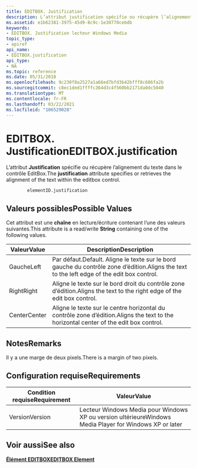 ```yaml
---
title: EDITBOX. Justification
description: L’attribut justification spécifie ou récupère l’alignement du texte dans le contrôle EditBox.
ms.assetid: e1b62381-3975-45d9-8c9c-1e30770cebdb
keywords:
- EDITBOX. Justification lecteur Windows Media
topic_type:
- apiref
api_name:
- EDITBOX.justification
api_type:
- NA
ms.topic: reference
ms.date: 05/31/2018
ms.openlocfilehash: 9c230f8a2527a1a66ed7bfd3b42bfff8c686fa2b
ms.sourcegitcommit: c8ec1ded1ffffc364d3c4f560bb2171da0dc5040
ms.translationtype: MT
ms.contentlocale: fr-FR
ms.lasthandoff: 03/22/2021
ms.locfileid: "106529028"
---
```

# <a name="editboxjustification"></a><span data-ttu-id="ab5ba-104">EDITBOX. Justification</span><span class="sxs-lookup"><span data-stu-id="ab5ba-104">EDITBOX.justification</span></span>

<span data-ttu-id="ab5ba-105">L’attribut **Justification** spécifie ou récupère l’alignement du texte dans le contrôle EditBox.</span><span class="sxs-lookup"><span data-stu-id="ab5ba-105">The **justification** attribute specifies or retrieves the alignment of the text within the editbox control.</span></span>

``` syntax
        elementID.justification
```

## <a name="possible-values"></a><span data-ttu-id="ab5ba-106">Valeurs possibles</span><span class="sxs-lookup"><span data-stu-id="ab5ba-106">Possible Values</span></span>

<span data-ttu-id="ab5ba-107">Cet attribut est une **chaîne** en lecture/écriture contenant l’une des valeurs suivantes.</span><span class="sxs-lookup"><span data-stu-id="ab5ba-107">This attribute is a read/write **String** containing one of the following values.</span></span>



| <span data-ttu-id="ab5ba-108">Valeur</span><span class="sxs-lookup"><span data-stu-id="ab5ba-108">Value</span></span>  | <span data-ttu-id="ab5ba-109">Description</span><span class="sxs-lookup"><span data-stu-id="ab5ba-109">Description</span></span>                                                        |
|--------|--------------------------------------------------------------------|
| <span data-ttu-id="ab5ba-110">Gauche</span><span class="sxs-lookup"><span data-stu-id="ab5ba-110">Left</span></span>   | <span data-ttu-id="ab5ba-111">Par défaut.</span><span class="sxs-lookup"><span data-stu-id="ab5ba-111">Default.</span></span> <span data-ttu-id="ab5ba-112">Aligne le texte sur le bord gauche du contrôle zone d’édition.</span><span class="sxs-lookup"><span data-stu-id="ab5ba-112">Aligns the text to the left edge of the edit box control.</span></span> |
| <span data-ttu-id="ab5ba-113">Right</span><span class="sxs-lookup"><span data-stu-id="ab5ba-113">Right</span></span>  | <span data-ttu-id="ab5ba-114">Aligne le texte sur le bord droit du contrôle zone d’édition.</span><span class="sxs-lookup"><span data-stu-id="ab5ba-114">Aligns the text to the right edge of the edit box control.</span></span>         |
| <span data-ttu-id="ab5ba-115">Center</span><span class="sxs-lookup"><span data-stu-id="ab5ba-115">Center</span></span> | <span data-ttu-id="ab5ba-116">Aligne le texte sur le centre horizontal du contrôle zone d’édition.</span><span class="sxs-lookup"><span data-stu-id="ab5ba-116">Aligns the text to the horizontal center of the edit box control.</span></span>  |



 

## <a name="remarks"></a><span data-ttu-id="ab5ba-117">Notes</span><span class="sxs-lookup"><span data-stu-id="ab5ba-117">Remarks</span></span>

<span data-ttu-id="ab5ba-118">Il y a une marge de deux pixels.</span><span class="sxs-lookup"><span data-stu-id="ab5ba-118">There is a margin of two pixels.</span></span>

## <a name="requirements"></a><span data-ttu-id="ab5ba-119">Configuration requise</span><span class="sxs-lookup"><span data-stu-id="ab5ba-119">Requirements</span></span>



| <span data-ttu-id="ab5ba-120">Condition requise</span><span class="sxs-lookup"><span data-stu-id="ab5ba-120">Requirement</span></span> | <span data-ttu-id="ab5ba-121">Valeur</span><span class="sxs-lookup"><span data-stu-id="ab5ba-121">Value</span></span> |
|--------------------|---------------------------------------------------------|
| <span data-ttu-id="ab5ba-122">Version</span><span class="sxs-lookup"><span data-stu-id="ab5ba-122">Version</span></span><br/> | <span data-ttu-id="ab5ba-123">Lecteur Windows Media pour Windows XP ou version ultérieure</span><span class="sxs-lookup"><span data-stu-id="ab5ba-123">Windows Media Player for Windows XP or later</span></span><br/> |



## <a name="see-also"></a><span data-ttu-id="ab5ba-124">Voir aussi</span><span class="sxs-lookup"><span data-stu-id="ab5ba-124">See also</span></span>

<dl> <dt>

[<span data-ttu-id="ab5ba-125">**Élément EDITBOX**</span><span class="sxs-lookup"><span data-stu-id="ab5ba-125">**EDITBOX Element**</span></span>](editbox-element.md)
</dt> </dl>

 

 





